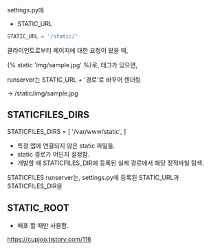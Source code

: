 

settings.py에 

- STATIC_URL 
```python
STATIC_URL = '/static/'
```


클라이언트로부터 페이지에 대한 요청이 왔을 때, 

{% static 'img/sample.jpg' %}로, 태그가 있으면, 

runserver는 STATIC_URL + '경로'로 바꾸어 렌더링

-> /static/img/sample.jpg 


## STATICFILES_DIRS

STATICFILES_DIRS = [
 '/var/www/static', 
]

- 특정 앱에 연결되지 않은 static 파일들. 
- static 경로가 어딘지 설정함. 
- 개발할 때 STATICFILES_DIR에 등록된 실제 경로에서 해당 정적파일 탐색. 


STATICFILES 
runserver는, settings.py에 등록된 STATIC_URL과 STATICFILES_DIR을 

## STATIC_ROOT 
- 배포 할 때만 사용함. 
 

https://cupjoo.tistory.com/116

